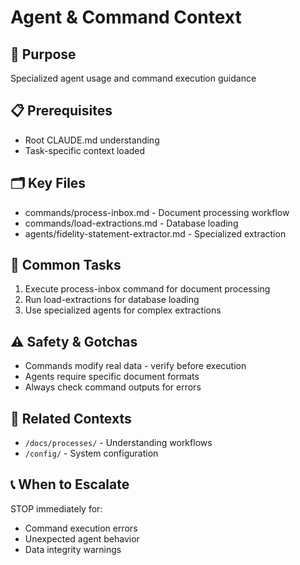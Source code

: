 # Agent & Command Context

## 🎯 Purpose
Specialized agent usage and command execution guidance

## 📋 Prerequisites
- Root CLAUDE.md understanding
- Task-specific context loaded

## 🗂️ Key Files
- commands/process-inbox.md - Document processing workflow
- commands/load-extractions.md - Database loading
- agents/fidelity-statement-extractor.md - Specialized extraction

## 🔄 Common Tasks
1. Execute process-inbox command for document processing
2. Run load-extractions for database loading
3. Use specialized agents for complex extractions

## ⚠️ Safety & Gotchas
- Commands modify real data - verify before execution
- Agents require specific document formats
- Always check command outputs for errors

## 🔗 Related Contexts
- `/docs/processes/` - Understanding workflows
- `/config/` - System configuration

## 📞 When to Escalate
STOP immediately for:
- Command execution errors
- Unexpected agent behavior
- Data integrity warnings
